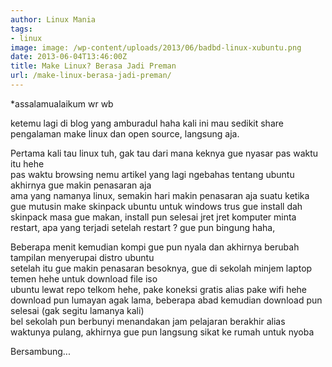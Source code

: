 ```yaml
---
author: Linux Mania
tags:
- linux
image: image: /wp-content/uploads/2013/06/badbd-linux-xubuntu.png
date: 2013-06-04T13:46:00Z
title: Make Linux? Berasa Jadi Preman
url: /make-linux-berasa-jadi-preman/
---
```


*assalamualaikum wr wb  

ketemu lagi di blog yang amburadul haha kali ini mau sedikit share pengalaman make linux dan open source, langsung aja.

Pertama kali tau linux tuh, gak tau dari mana keknya gue nyasar pas waktu itu hehe  
pas waktu browsing nemu artikel yang lagi ngebahas tentang ubuntu akhirnya gue makin penasaran aja  
ama yang namanya linux, semakin hari makin penasaran aja suatu ketika gue mutusin make skinpack ubuntu untuk windows trus gue install dah skinpack masa gue makan, install pun selesai jret jret komputer minta restart, apa yang terjadi setelah restart ? gue pun bingung haha,  

Beberapa menit kemudian kompi gue pun nyala dan akhirnya berubah tampilan menyerupai distro ubuntu  
setelah itu gue makin penasaran besoknya, gue di sekolah minjem laptop temen hehe untuk download file iso  
ubuntu lewat repo telkom hehe, pake koneksi gratis alias pake wifi hehe  
download pun lumayan agak lama, beberapa abad kemudian download pun selesai (gak segitu lamanya kali)  
bel sekolah pun berbunyi menandakan jam pelajaran berakhir alias waktunya pulang, akhirnya gue pun langsung sikat ke rumah untuk nyoba

Bersambung...